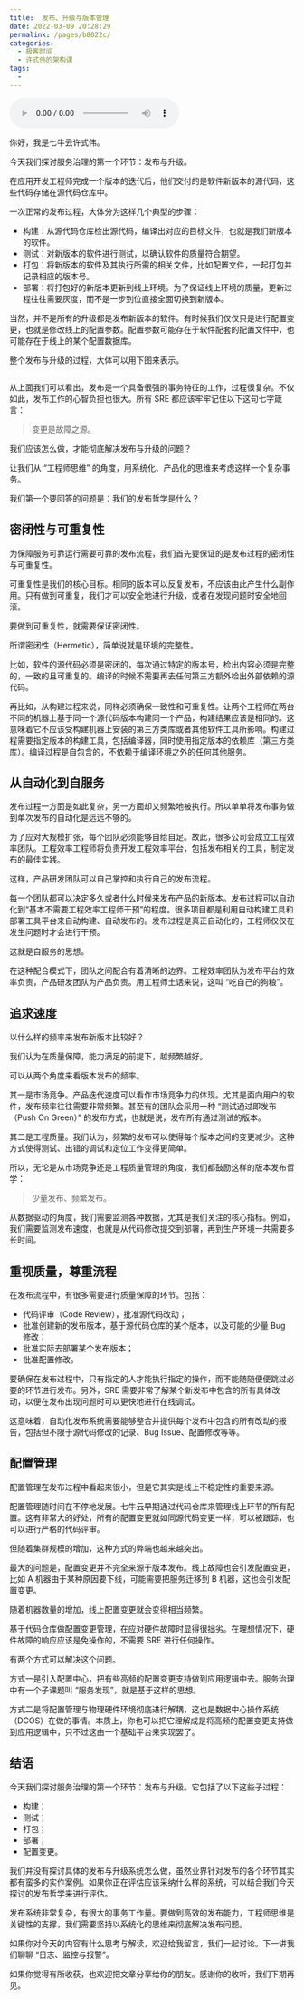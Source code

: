```yaml
---
title:  发布、升级与版本管理
date: 2022-03-09 20:28:29
permalink: /pages/b8022c/
categories:
  - 极客时间
  - 许式伟的架构课
tags:
  - 
---
```

<audio title="49. 发布、升级与版本管理" src="https://static001.geekbang.org/resource/audio/a4/0e/a45197fa164e25be8102ee62181a400e.mp3" controls="controls"></audio> 
<p>你好，我是七牛云许式伟。</p><p>今天我们探讨服务治理的第一个环节：发布与升级。</p><p>在应用开发工程师完成一个版本的迭代后，他们交付的是软件新版本的源代码，这些代码存储在源代码仓库中。</p><p>一次正常的发布过程，大体分为这样几个典型的步骤：</p><ul>
<li>构建：从源代码仓库检出源代码，编译出对应的目标文件，也就是我们新版本的软件。</li>
<li>测试：对新版本的软件进行测试，以确认软件的质量符合期望。</li>
<li>打包：将新版本的软件及其执行所需的相关文件，比如配置文件，一起打包并记录相应的版本号。</li>
<li>部署：将打包好的新版本更新到线上环境。为了保证线上环境的质量，更新过程往往需要灰度，而不是一步到位直接全面切换到新版本。</li>
</ul><p>当然，并不是所有的升级都是发布新版本的软件。有时候我们仅仅只是进行配置变更，也就是修改线上的配置参数。配置参数可能存在于软件配套的配置文件中，也可能存在于线上的某个配置数据库。</p><p>整个发布与升级的过程，大体可以用下图来表示。</p><p><img src="https://static001.geekbang.org/resource/image/05/2e/05763faab10855d55880de570475e52e.png" alt=""></p><p>从上面我们可以看出，发布是一个具备很强的事务特征的工作，过程很复杂。不仅如此，发布工作的心智负担也很大。所有 SRE 都应该牢牢记住以下这句七字箴言：</p><blockquote>
<p>变更是故障之源。</p>
</blockquote><p>我们应该怎么做，才能彻底解决发布与升级的问题？</p><p>让我们从 “工程师思维” 的角度，用系统化、产品化的思维来考虑这样一个复杂事务。</p><!-- [[[read_end]]] --><p>我们第一个要回答的问题是：我们的发布哲学是什么？</p><h2>密闭性与可重复性</h2><p>为保障服务可靠运行需要可靠的发布流程，我们首先要保证的是发布过程的密闭性与可重复性。</p><p>可重复性是我们的核心目标。相同的版本可以反复发布，不应该由此产生什么副作用。只有做到可重复，我们才可以安全地进行升级，或者在发现问题时安全地回滚。</p><p>要做到可重复性，就需要保证密闭性。</p><p>所谓密闭性（Hermetic），简单说就是环境的完整性。</p><p>比如，软件的源代码必须是密闭的，每次通过特定的版本号，检出内容必须是完整的，一致的且可重复的。编译的时候不需要再去任何第三方额外检出外部依赖的源代码。</p><p>再比如，从构建过程来说，同样必须确保一致性和可重复性。让两个工程师在两台不同的机器上基于同一个源代码版本构建同一个产品，构建结果应该是相同的。这意味着它不应该受构建机器上安装的第三方类库或者其他软件工具所影响。构建过程需要指定版本的构建工具，包括编译器，同时使用指定版本的依赖库（第三方类库）。编译过程是自包含的，不依赖于编译环境之外的任何其他服务。</p><h2>从自动化到自服务</h2><p>发布过程一方面是如此复杂，另一方面却又频繁地被执行。所以单单将发布事务做到单次发布的自动化是远远不够的。</p><p>为了应对大规模扩张，每个团队必须能够自给自足。故此，很多公司会成立工程效率团队。工程效率工程师将负责开发工程效率平台，包括发布相关的工具，制定发布的最佳实践。</p><p>这样，产品研发团队可以自己掌控和执行自己的发布流程。</p><p>每一个团队都可以决定多久或者什么时候来发布产品的新版本。发布过程可以自动化到“基本不需要工程效率工程师干预”的程度。很多项目都是利用自动构建工具和部署工具平台来自动构建、自动发布的。发布过程是真正自动化的，工程师仅仅在发生问题时才会进行干预。</p><p>这就是自服务的思想。</p><p>在这种配合模式下，团队之间配合有着清晰的边界。工程效率团队为发布平台的效率负责，产品研发团队为产品负责。用工程师土话来说，这叫 “吃自己的狗粮”。</p><h2>追求速度</h2><p>以什么样的频率来发布新版本比较好？</p><p>我们认为在质量保障，能力满足的前提下，越频繁越好。</p><p>可以从两个角度来看版本发布的频率。</p><p>其一是市场竞争。产品迭代速度可以看作市场竞争力的体现。尤其是面向用户的软件，发布频率往往需要非常频繁。甚至有的团队会采用一种 “测试通过即发布（Push On Green）” 的发布方式，也就是说，发布所有通过测试的版本。</p><p>其二是工程质量。我们认为，频繁的发布可以使得每个版本之间的变更减少。这种方式使得测试、出错的调试和定位工作变得更简单。</p><p>所以，无论是从市场竞争还是工程质量管理的角度，我们都鼓励这样的版本发布哲学：</p><blockquote>
<p>少量发布、频繁发布。</p>
</blockquote><p>从数据驱动的角度，我们需要监测各种数据，尤其是我们关注的核心指标。例如，我们需要监测发布速度，也就是从代码修改提交到部署，再到生产环境一共需要多长时间。</p><h2>重视质量，尊重流程</h2><p>在发布流程中，有很多需要进行质量保障的环节。包括：</p><ul>
<li>代码评审（Code Review），批准源代码改动；</li>
<li>批准创建新的发布版本，基于源代码仓库的某个版本，以及可能的少量 Bug 修改；</li>
<li>批准实际去部署某个发布版本；</li>
<li>批准配置修改。</li>
</ul><p>要确保在发布过程中，只有指定的人才能执行指定的操作，而不能随随便便跳过必要的环节进行发布。另外，SRE 需要非常了解某个新发布中包含的所有具体改动，以便在发布出现问题时可以更快地进行在线调试。</p><p>这意味着，自动化发布系统需要能够整合并提供每个发布中包含的所有改动的报告，包括但不限于源代码修改的记录、Bug Issue、配置修改等等。</p><h2>配置管理</h2><p>配置管理在发布过程中看起来很小，但是它其实是线上不稳定性的重要来源。</p><p>配置管理随时间在不停地发展。七牛云早期通过代码仓库来管理线上环节的所有配置。这有非常大的好处，所有的配置变更就如同源代码变更一样，可以被跟踪，也可以进行严格的代码评审。</p><p>但随着集群规模的增加，这种方式的弊端也越来越突出。</p><p>最大的问题是，配置变更并不完全来源于版本发布。线上故障也会引发配置变更，比如 A 机器由于某种原因要下线，可能需要把服务迁移到 B 机器，这也会引发配置变更。</p><p>随着机器数量的增加，线上配置变更就会变得相当频繁。</p><p>基于代码仓库做配置变更管理，在应对硬件故障时显得很拙劣。在理想情况下，硬件故障的响应应该是免操作的，不需要 SRE 进行任何操作。</p><p>有两个方式可以解决这个问题。</p><p>方式一是引入配置中心，把有些高频的配置变更支持做到应用逻辑中去。服务治理中有一个子课题叫 “服务发现”，就是基于这样的思想。</p><p>方式二是将配置管理与物理硬件环境彻底进行解耦，这也是数据中心操作系统（DCOS）在做的事情。本质上，你也可以把它理解成是将高频的配置变更支持做到应用逻辑中，只不过这由一个基础平台来实现罢了。</p><h2>结语</h2><p>今天我们探讨服务治理的第一个环节：发布与升级。它包括了以下这些子过程：</p><ul>
<li>构建；</li>
<li>测试；</li>
<li>打包；</li>
<li>部署；</li>
<li>配置变更。</li>
</ul><p>我们并没有探讨具体的发布与升级系统怎么做，虽然业界针对发布的各个环节其实都有蛮多的实作案例。如果你正在评估应该采纳什么样的系统，可以结合我们今天探讨的发布哲学来进行评估。</p><p>发布系统非常复杂，有很大的事务工作量。要做到高效的发布能力，工程师思维是关键性的支撑，我们需要坚持以系统化的思维来彻底解决发布问题。</p><p>如果你对今天的内容有什么思考与解读，欢迎给我留言，我们一起讨论。下一讲我们聊聊 “日志、监控与报警”。</p><p>如果你觉得有所收获，也欢迎把文章分享给你的朋友。感谢你的收听，我们下期再见。</p>